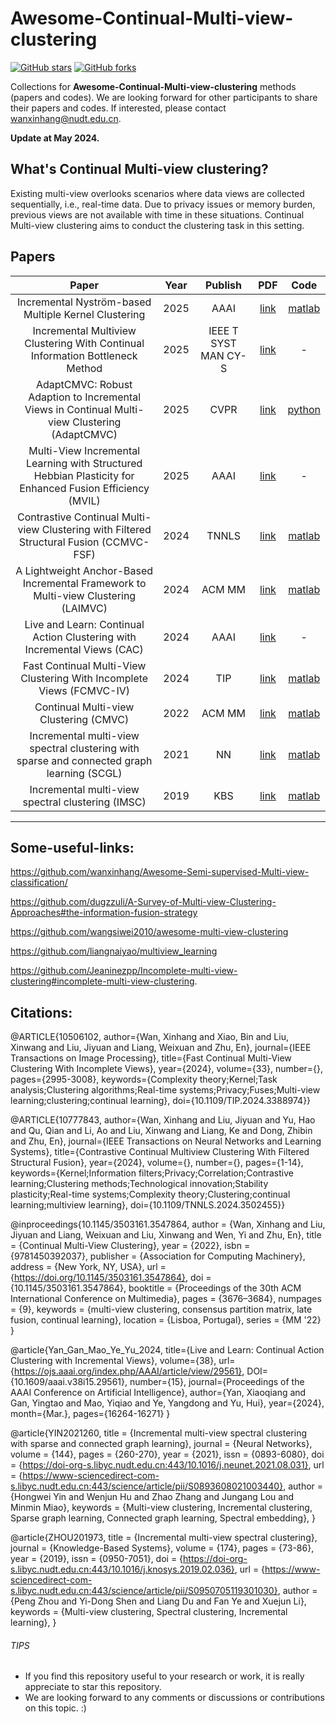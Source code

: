 # Awesome-Continual-Multi-view-clustering

[stars-img]: https://img.shields.io/github/stars/wanxinhang/Awesome-Continual-Multi-view-clustering?style=plastic
[stars-url]: https://github.com/wanxinhang/Awesome-Continual-Multi-view-clustering/stargazers
[fork-img]: https://img.shields.io/github/forks/wanxinhang/Awesome-Continual-Multi-view-clustering?style=plastic
[fork-url]: https://github.com/wanxinhang/Awesome-Continual-Multi-view-clustering/network/members

[![GitHub stars][stars-img]][stars-url]
[![GitHub forks][fork-img]][fork-url]

Collections for **Awesome-Continual-Multi-view-clustering** methods (papers and codes).
We are looking forward for other participants to share their papers and codes. If interested, please contact <wanxinhang@nudt.edu.cn>.

**Update at May 2024.**
## What's Continual Multi-view clustering?
Existing multi-view overlooks scenarios where data views are collected sequentially, i.e., real-time data. Due to privacy issues or memory burden, previous views are not available with time in these situations. Continual Multi-view clustering aims to conduct the clustering task in this setting.

## Papers
|Paper|Year|Publish|PDF|Code|
|  :-----: | :------: | :------: | :------: | :------: |
|Incremental Nyström-based Multiple Kernel Clustering|2025|AAAI|[link](INMKC)|[matlab](https://github.com/YuFeng23/Incremental-Nystrom-based-Multiple-Kernel-Clustering)|
|Incremental Multiview Clustering With Continual Information Bottleneck Method|2025|IEEE T SYST MAN CY-S|[link](https://ieeexplore.ieee.org/abstract/document/10705338/)|-|
|AdaptCMVC: Robust Adaption to Incremental Views in Continual Multi-view Clustering (AdaptCMVC)|2025|CVPR|[link](https://openaccess.thecvf.com/content/CVPR2025/html/Wang_AdaptCMVC_Robust_Adaption_to_Incremental_Views_in_Continual_Multi-view_Clustering_CVPR_2025_paper.html)|[python](https://github.com/Wjing-bjtu/AdaptCMVC)|
|Multi-View Incremental Learning with Structured Hebbian Plasticity for Enhanced Fusion Efficiency (MVIL)|2025|AAAI|[link](https://arxiv.org/abs/2412.12801)|-|
|Contrastive Continual Multi-view Clustering with Filtered Structural Fusion (CCMVC-FSF)|2024|TNNLS|[link](https://ieeexplore.ieee.org/document/10777843)|[matlab](https://github.com/wanxinhang/CCMVC-FSF)|
|A Lightweight Anchor-Based Incremental Framework to Multi-view Clustering (LAIMVC)|2024|ACM MM|[link](https://dl.acm.org/doi/10.1145/3664647.3680837)|[matlab](https://github.com/QuQian24/LAIMVC)|
|Live and Learn: Continual Action Clustering with Incremental Views (CAC)|2024|AAAI|[link](https://ojs.aaai.org/index.php/AAAI/article/view/29561)|-|
|Fast Continual Multi-View Clustering With Incomplete Views (FCMVC-IV)|2024|TIP|[link](https://ieeexplore.ieee.org/document/10506102)|[matlab](https://github.com/wanxinhang/TIP-2024-FCMVC-IV)|
|Continual Multi-view Clustering (CMVC)|2022|ACM MM|[link](https://dl.acm.org/doi/abs/10.1145/3503161.3547864)|[matlab](https://github.com/wanxinhang/ACMMM2022-CMVC)|
|Incremental multi-view spectral clustering with sparse and connected graph learning (SCGL)|2021|NN|[link](https://www.sciencedirect.com/science/article/pii/S0893608021003440)|[matlab](https://github.com/YHOOW/SCGL)|
|Incremental multi-view spectral clustering (IMSC)|2019|KBS|[link](https://www.sciencedirect.com/science/article/pii/S0950705119301030)|[matlab](https://github.com/wanxinhang/Awesome-Continual-Multi-view-clustering/tree/main/code/IMSC)|
---

## Some-useful-links:

https://github.com/wanxinhang/Awesome-Semi-supervised-Multi-view-classification/

https://github.com/dugzzuli/A-Survey-of-Multi-view-Clustering-Approaches#the-information-fusion-strategy

https://github.com/wangsiwei2010/awesome-multi-view-clustering

https://github.com/liangnaiyao/multiview_learning

https://github.com/Jeaninezpp/Incomplete-multi-view-clustering#incomplete-multi-view-clustering.

## Citations:
@ARTICLE{10506102,
  author={Wan, Xinhang and Xiao, Bin and Liu, Xinwang and Liu, Jiyuan and Liang, Weixuan and Zhu, En},
  journal={IEEE Transactions on Image Processing}, 
  title={Fast Continual Multi-View Clustering With Incomplete Views}, 
  year={2024},
  volume={33},
  number={},
  pages={2995-3008},
  keywords={Complexity theory;Kernel;Task analysis;Clustering algorithms;Real-time systems;Privacy;Fuses;Multi-view learning;clustering;continual learning},
  doi={10.1109/TIP.2024.3388974}}

@ARTICLE{10777843,
  author={Wan, Xinhang and Liu, Jiyuan and Yu, Hao and Qu, Qian and Li, Ao and Liu, Xinwang and Liang, Ke and Dong, Zhibin and Zhu, En},
  journal={IEEE Transactions on Neural Networks and Learning Systems}, 
  title={Contrastive Continual Multiview Clustering With Filtered Structural Fusion}, 
  year={2024},
  volume={},
  number={},
  pages={1-14},
  keywords={Kernel;Information filters;Privacy;Correlation;Contrastive learning;Clustering methods;Technological innovation;Stability plasticity;Real-time systems;Complexity theory;Clustering;continual learning;multiview learning},
  doi={10.1109/TNNLS.2024.3502455}}


@inproceedings{10.1145/3503161.3547864,
author = {Wan, Xinhang and Liu, Jiyuan and Liang, Weixuan and Liu, Xinwang and Wen, Yi and Zhu, En},
title = {Continual Multi-View Clustering},
year = {2022},
isbn = {9781450392037},
publisher = {Association for Computing Machinery},
address = {New York, NY, USA},
url = {https://doi.org/10.1145/3503161.3547864},
doi = {10.1145/3503161.3547864},
booktitle = {Proceedings of the 30th ACM International Conference on Multimedia},
pages = {3676–3684},
numpages = {9},
keywords = {multi-view clustering, consensus partition matrix, late fusion, continual learning},
location = {Lisboa, Portugal},
series = {MM '22}
}


@article{Yan_Gan_Mao_Ye_Yu_2024, title={Live and Learn: Continual Action Clustering with Incremental Views}, volume={38}, url={https://ojs.aaai.org/index.php/AAAI/article/view/29561}, DOI={10.1609/aaai.v38i15.29561},  number={15}, journal={Proceedings of the AAAI Conference on Artificial Intelligence}, author={Yan, Xiaoqiang and Gan, Yingtao and Mao, Yiqiao and Ye, Yangdong and Yu, Hui}, year={2024}, month={Mar.}, pages={16264-16271} }

@article{YIN2021260,
title = {Incremental multi-view spectral clustering with sparse and connected graph learning},
journal = {Neural Networks},
volume = {144},
pages = {260-270},
year = {2021},
issn = {0893-6080},
doi = {https://doi-org-s.libyc.nudt.edu.cn:443/10.1016/j.neunet.2021.08.031},
url = {https://www-sciencedirect-com-s.libyc.nudt.edu.cn:443/science/article/pii/S0893608021003440},
author = {Hongwei Yin and Wenjun Hu and Zhao Zhang and Jungang Lou and Minmin Miao},
keywords = {Multi-view clustering, Incremental clustering, Sparse graph learning, Connected graph learning, Spectral embedding},
}

@article{ZHOU201973,
title = {Incremental multi-view spectral clustering},
journal = {Knowledge-Based Systems},
volume = {174},
pages = {73-86},
year = {2019},
issn = {0950-7051},
doi = {https://doi-org-s.libyc.nudt.edu.cn:443/10.1016/j.knosys.2019.02.036},
url = {https://www-sciencedirect-com-s.libyc.nudt.edu.cn:443/science/article/pii/S0950705119301030},
author = {Peng Zhou and Yi-Dong Shen and Liang Du and Fan Ye and Xuejun Li},
keywords = {Multi-view clustering, Spectral clustering, Incremental learning},
}

###### TIPS
- If you find this repository useful to your research or work, it is really appreciate to star this repository. 
- We are looking forward to any comments or discussions or contributions on this topic. :)
